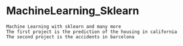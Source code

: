# MachineLearning_Sklearn
    Machine Learning with sklearn and many more
    The first project is the prediction of the housing in california
    The second project is the accidents in barcelona
